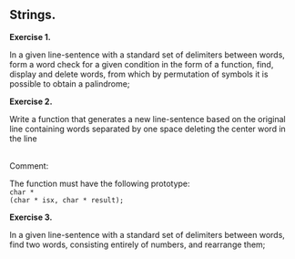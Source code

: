
## Strings.

<b>Exercise 1.</b><br>

In a given line-sentence with a standard set of delimiters between words, form a word check for a given condition in the form of a function, find, display and delete words, from which by permutation of symbols it is possible to obtain a palindrome;<br>

<b>Exercise 2.</b><br>

Write a function that generates a new line-sentence based on the original line containing words separated by one space deleting the center word in the line<br>

<br>
Comment:<br>

The function must have the following prototype:<br>
<code>char * (char * isx, char * result);</code><br>

<b>Exercise 3.</b><br>

In a given line-sentence with a standard set of delimiters between words, find two words, consisting entirely of numbers, and rearrange them;

